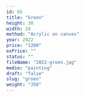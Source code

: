 ```yaml
---
id: 65
title: "Green"
height: 30
width: 24
method: "Acrylic on canvas"
year: 2022
price: "1200"
exPrice: ""
status: ""
fileName: "2022-groen.jpg"
medie: "painting"
draft: "false"
slug: "groen"
weight: "350"
---
```

